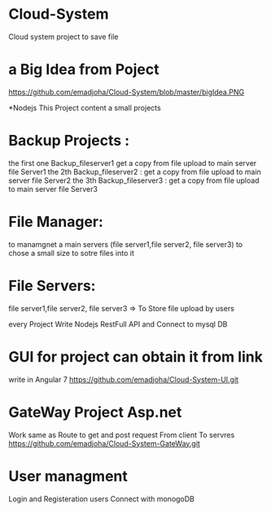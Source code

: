 # Cloud-System
Cloud system project to save file 

# a Big Idea from Poject 
https://github.com/emadjoha/Cloud-System/blob/master/bigIdea.PNG

*Nodejs 
This Project content a small projects 

# Backup Projects :

the first one Backup_fileserver1 get a copy from file upload to main server file Server1
the 2th Backup_fileserver2 : get a copy from file upload to main server file Server2
the 3th Backup_fileserver3 : get a copy from file upload to main server file Server3

# File Manager:
to manamgnet a main servers (file server1,file server2, file server3) to chose a small size to sotre files into it 

# File Servers:
file server1,file server2, file server3 => To Store file upload by users 

every Project Write Nodejs RestFull API and Connect to mysql DB


# GUI for project can obtain it from link
write in Angular 7
https://github.com/emadjoha/Cloud-System-UI.git

# GateWay Project Asp.net
Work same as Route to get and  post request From client To servres 
https://github.com/emadjoha/Cloud-System-GateWay.git

# User managment
Login and Registeration users Connect with monogoDB 
